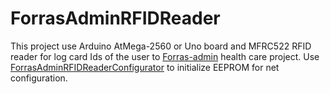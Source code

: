 # ForrasAdminRFIDReader

This project use Arduino AtMega-2560 or Uno board and MFRC522 RFID reader for log card Ids of the user to [Forras-admin](https://github.com/pzoli/forras-admin) health care project.
Use [ForrasAdminRFIDReaderConfigurator](https://github.com/pzoli/ForrasAdminRFIDReaderConfigurator) to initialize EEPROM for net configuration.